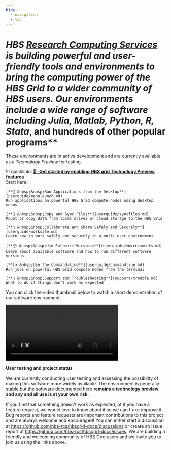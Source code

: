 ```yaml
---
hide:
  - navigation
  - toc
---
```


# **HBS [Research Computing Services](https://www.hbs.edu/research-computing-services) is building powerful and user-friendly tools and environments to bring the computing power of the HBS Grid to a wider community of HBS users. Our environments include a wide range of software including *Julia*, *Matlab*, *Python*, *R*,* Stata*, and hundreds of other popular programs**

These environments are in active development and are currently
available as a *Technology Preview* for testing.

!!! quicklinks
    [**🥇 &nbsp;&nbsp;Get started by enabling HBS grid Technology Preview features**](userguide/quickstart.md)  
    Start here!
     
    [**🚀 &nbsp;&nbsp;Run Applications from the Desktop**](userguide/menulaunch.md)  
    Run applications on powerful HBS Grid compute nodes using desktop menus
     
    [**🔄 &nbsp;&nbsp;Copy and Sync Files**](userguide/syncfiles.md)  
    Mount or copy data from local drives or cloud storage to the HBS Grid
     
    [**👥 &nbsp;&nbsp;Collaborate and Share Safely and Securely**](userguide/worksafe.md)  
    Learn how to work safely and securely in a multi-user environment
     
    [**📦 &nbsp;&nbsp;Use Software Versions**](userguide/environments.md)  
    Learn about available software and how to run different software versions
     
    [**┃> &nbsp;Use the Command-line**](userguide/commandline.md)  
    Run jobs on powerful HBS Grid compute nodes from the terminal
     
    [**🦺 &nbsp;&nbsp;Support and Troubleshooting**](support/trouble.md)  
    What to do if things don't work as expected


You can click the video thumbnail below to watch a short demonstration
of our software environment.

<video id="hbsgrid_v3.0_demo" width="70%" controls>
  <source src="userguide/media/intro.webm" type="video/webm">
Your browser does not support the video tag.
</video>


**User testing and project status**

We are currently conducting user testing and assessing the possibility
of making this software more widely available. The environment is
generally stable but the software documented here 
**remains a technology preview and any and all use is at your own risk**.

If you find that something doesn't work as expected, of if you have a
feature request, we would love to know about it so we can fix or improve
it. Bug reports and feature requests are important contributions to this
project and are always welcome and encouraged! You can either start a
discussion at <https://github.com/hbs-rcs/hbsgrid-docs/discussions> or create an issue
report at <https://github.com/hbs-rcs/hbsgrid-docs/issues>. We are building a
friendly and welcoming community of HBS Grid users and we invite you to
join us using the links above.
